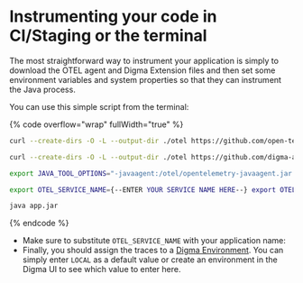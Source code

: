 # Instrumenting your code in CI/Staging or the terminal

The most straightforward way to instrument your application is simply to download the OTEL agent and Digma Extension files and then set some environment variables and system properties so that they can instrument the Java process.

You can use this simple script from the terminal:

{% code overflow="wrap" fullWidth="true" %}
```bash
curl --create-dirs -O -L --output-dir ./otel https://github.com/open-telemetry/opentelemetry-java-instrumentation/releases/download/v2.1.0/opentelemetry-javaagent.jar 

curl --create-dirs -O -L --output-dir ./otel https://github.com/digma-ai/otel-java-instrumentation/releases/latest/download/digma-otel-agent-extension.jar 

export JAVA_TOOL_OPTIONS="-javaagent:/otel/opentelemetry-javaagent.jar -Dotel.exporter.otlp.endpoint=http://localhost:5050 -Dotel.javaagent.extensions=/otel/digma-otel-agent-extension.jar -Dotel.metrics.exporter=none -Dotel.logs.exporter=none -Dotel.exporter.otlp.protocol=grpc" 

export OTEL_SERVICE_NAME={--ENTER YOUR SERVICE NAME HERE--} export OTEL_RESOURCE_ATTRIBUTES=digma.environment={--ENTER THE DIGMA ENVIRONMENT NAME HERE--}

java app.jar
```
{% endcode %}

* Make sure to substitute `OTEL_SERVICE_NAME` with your application name:
* Finally, you should assign the traces to a [Digma Environment](../../digma-core-concepts/environments.md).  You can simply enter `LOCAL` as a default value or create an environment in the Digma UI to see which value to enter here.&#x20;

###

###
